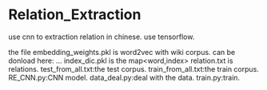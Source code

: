 # Relation_Extraction
use cnn to extraction relation in chinese.
use tensorflow.

the file embedding_weights.pkl is word2vec with wiki corpus. 
can be donload here: ...
index_dic.pkl is the map<word,index>
relation.txt is relations.
test_from_all.txt:the test corpus.
train_from_all.txt:the train corpus.
RE_CNN.py:CNN model.
data_deal.py:deal with the data.
train.py:train.

